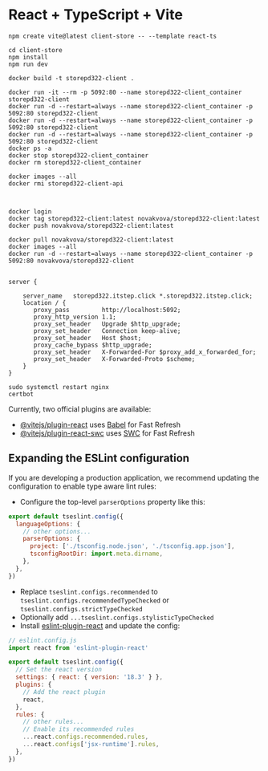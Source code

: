 # React + TypeScript + Vite

```
npm create vite@latest client-store -- --template react-ts

cd client-store
npm install
npm run dev

docker build -t storepd322-client .

docker run -it --rm -p 5092:80 --name storepd322-client_container storepd322-client
docker run -d --restart=always --name storepd322-client_container -p 5092:80 storepd322-client
docker run -d --restart=always --name storepd322-client_container -p 5092:80 storepd322-client
docker run -d --restart=always --name storepd322-client_container -p 5092:80 storepd322-client
docker ps -a
docker stop storepd322-client_container
docker rm storepd322-client_container

docker images --all
docker rmi storepd322-client-api


 
docker login
docker tag storepd322-client:latest novakvova/storepd322-client:latest
docker push novakvova/storepd322-client:latest

docker pull novakvova/storepd322-client:latest
docker images --all
docker run -d --restart=always --name storepd322-client_container -p 5092:80 novakvova/storepd322-client

```

```nginx options /etc/nginx/sites-available/default

server {

	server_name   storepd322.itstep.click *.storepd322.itstep.click;
    location / {
       proxy_pass         http://localhost:5092;
       proxy_http_version 1.1;
       proxy_set_header   Upgrade $http_upgrade;
       proxy_set_header   Connection keep-alive;
       proxy_set_header   Host $host;
       proxy_cache_bypass $http_upgrade;
       proxy_set_header   X-Forwarded-For $proxy_add_x_forwarded_for;
       proxy_set_header   X-Forwarded-Proto $scheme;
    }
}

sudo systemctl restart nginx
certbot
```


Currently, two official plugins are available:

- [@vitejs/plugin-react](https://github.com/vitejs/vite-plugin-react/blob/main/packages/plugin-react/README.md) uses [Babel](https://babeljs.io/) for Fast Refresh
- [@vitejs/plugin-react-swc](https://github.com/vitejs/vite-plugin-react-swc) uses [SWC](https://swc.rs/) for Fast Refresh

## Expanding the ESLint configuration

If you are developing a production application, we recommend updating the configuration to enable type aware lint rules:

- Configure the top-level `parserOptions` property like this:

```js
export default tseslint.config({
  languageOptions: {
    // other options...
    parserOptions: {
      project: ['./tsconfig.node.json', './tsconfig.app.json'],
      tsconfigRootDir: import.meta.dirname,
    },
  },
})
```

- Replace `tseslint.configs.recommended` to `tseslint.configs.recommendedTypeChecked` or `tseslint.configs.strictTypeChecked`
- Optionally add `...tseslint.configs.stylisticTypeChecked`
- Install [eslint-plugin-react](https://github.com/jsx-eslint/eslint-plugin-react) and update the config:

```js
// eslint.config.js
import react from 'eslint-plugin-react'

export default tseslint.config({
  // Set the react version
  settings: { react: { version: '18.3' } },
  plugins: {
    // Add the react plugin
    react,
  },
  rules: {
    // other rules...
    // Enable its recommended rules
    ...react.configs.recommended.rules,
    ...react.configs['jsx-runtime'].rules,
  },
})
```
